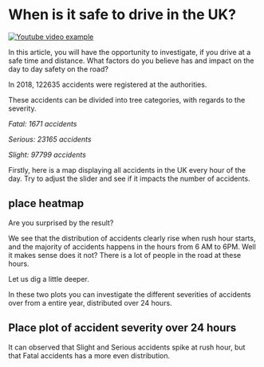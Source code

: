 # When is it safe to drive in the UK?

[![Youtube video example](https://media.giphy.com/media/OH2rL6DVTNpte/giphy.gif)](https://www.youtube.com/watch?v=Z_CfUWdqcpI "The apetiser video")

In this article, you will have the opportunity to investigate, if you drive at a safe time and distance.
What factors do you believe has and impact on the day to day safety on the road? 

In 2018, 122635 accidents were registered at the authorities.

These accidents can be divided into tree categories, with regards to the severity.

_Fatal: 1671 accidents_

_Serious: 23165 accidents_

_Slight: 97799 accidents_ 

Firstly, here is a map displaying all accidents in the UK every hour of the day.
Try to adjust the slider and see if it impacts the number of accidents.

## place heatmap


Are you surprised by the result? 

We see that the distribution of accidents clearly rise when rush hour starts, and the majority of accidents happens in the hours from 6 AM to 6PM.
Well it makes sense does it not? 
There is a lot of people in the road at these hours.

Let us dig a little deeper.

In these two plots you can investigate the different severities of accidents over from a entire year, distributed over 24 hours.

## Place plot of accident severity over 24 hours


It can observed that Slight and Serious accidents spike at rush hour, but that Fatal accidents has a more even distribution.
